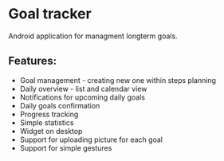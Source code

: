 # Goal tracker
Android application for managment longterm goals.

## Features:
*  Goal management - creating new one within steps planning
*  Daily overview - list and calendar view
*  Notifications for upcoming daily goals
*  Daily goals confirmation
*  Progress tracking
*  Simple statistics
*  Widget on desktop
*  Support for uploading picture for each goal
*  Support for simple gestures
